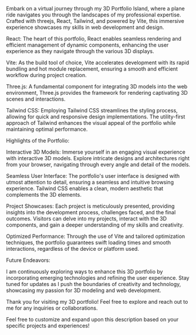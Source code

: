 Embark on a virtual journey through my 3D Portfolio Island, where a plane ride navigates you through the landscapes of my professional expertise. Crafted with threejs, React, Tailwind, and powered by Vite, this immersive experience showcases my skills in web development and design.

React: The heart of this portfolio, React enables seamless rendering and efficient management of dynamic components, enhancing the user experience as they navigate through the various 3D displays.

Vite: As the build tool of choice, Vite accelerates development with its rapid bundling and hot module replacement, ensuring a smooth and efficient workflow during project creation.

Three.js: A fundamental component for integrating 3D models into the web environment, Three.js provides the framework for rendering captivating 3D scenes and interactions.

Tailwind CSS: Employing Tailwind CSS streamlines the styling process, allowing for quick and responsive design implementations. The utility-first approach of Tailwind enhances the visual appeal of the portfolio while maintaining optimal performance.

Highlights of the Portfolio:

Interactive 3D Models:
Immerse yourself in an engaging visual experience with interactive 3D models. Explore intricate designs and architectures right from your browser, navigating through every angle and detail of the models.

Seamless User Interface:
The portfolio's user interface is designed with utmost attention to detail, ensuring a seamless and intuitive browsing experience. Tailwind CSS enables a clean, modern aesthetic that complements the 3D elements.

Project Showcases:
Each project is meticulously presented, providing insights into the development process, challenges faced, and the final outcomes. Visitors can delve into my projects, interact with the 3D components, and gain a deeper understanding of my skills and creativity.

Optimized Performance:
Through the use of Vite and tailored optimization techniques, the portfolio guarantees swift loading times and smooth interactions, regardless of the device or platform used.

Future Endeavors:

I am continuously exploring ways to enhance this 3D portfolio by incorporating emerging technologies and refining the user experience. Stay tuned for updates as I push the boundaries of creativity and technology, showcasing my passion for 3D modeling and web development.

Thank you for visiting my 3D portfolio! Feel free to explore and reach out to me for any inquiries or collaborations.

Feel free to customize and expand upon this description based on your specific projects and experiences!

